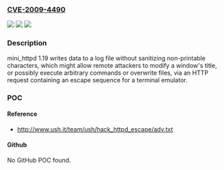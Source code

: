 ### [CVE-2009-4490](https://cve.mitre.org/cgi-bin/cvename.cgi?name=CVE-2009-4490)
![](https://img.shields.io/static/v1?label=Product&message=n%2Fa&color=blue)
![](https://img.shields.io/static/v1?label=Version&message=n%2Fa&color=blue)
![](https://img.shields.io/static/v1?label=Vulnerability&message=n%2Fa&color=brighgreen)

### Description

mini_httpd 1.19 writes data to a log file without sanitizing non-printable characters, which might allow remote attackers to modify a window's title, or possibly execute arbitrary commands or overwrite files, via an HTTP request containing an escape sequence for a terminal emulator.

### POC

#### Reference
- http://www.ush.it/team/ush/hack_httpd_escape/adv.txt

#### Github
No GitHub POC found.

